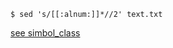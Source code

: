     $ sed 's/[[:alnum:]]*//2' text.txt

[see simbol_class](/REPOBARE/_repo/NBash/.arb/man/symbol_class.ram/.grot/exam.man)